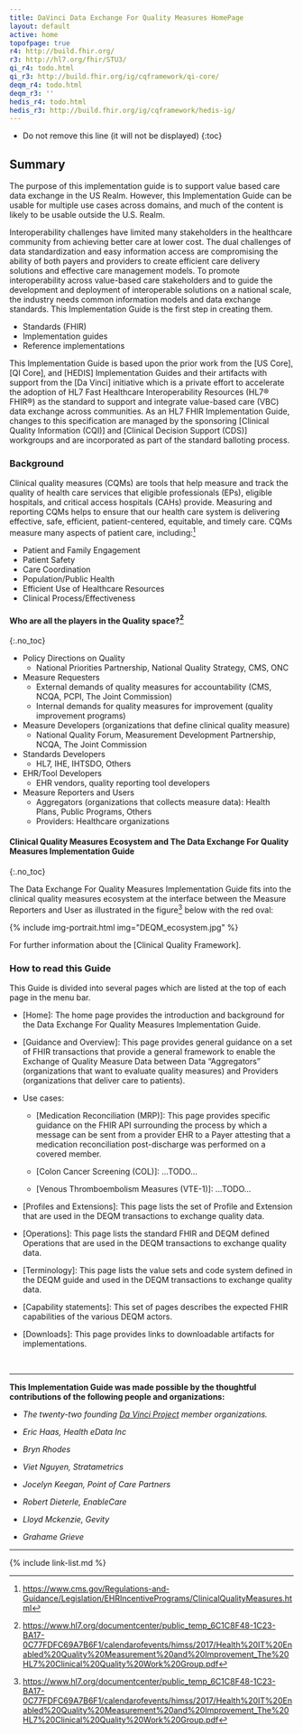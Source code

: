 ```yaml
---
title: DaVinci Data Exchange For Quality Measures HomePage
layout: default
active: home
topofpage: true
r4: http://build.fhir.org/
r3: http://hl7.org/fhir/STU3/
qi_r4: todo.html
qi_r3: http://build.fhir.org/ig/cqframework/qi-core/
deqm_r4: todo.html
deqm_r3: ''
hedis_r4: todo.html
hedis_r3: http://build.fhir.org/ig/cqframework/hedis-ig/
---
```


<!-- add to  preprocesser to update the title to IG name -->


<!-- TOC  the css styling for this is \pages\assets\css\project.css under 'markdown-toc'-->

* Do not remove this line (it will not be displayed)
{:toc}


<!-- end TOC -->

##  Summary

The purpose of this implementation guide is to support value based care data exchange in the US Realm.  However, this Implementation Guide can be usable for multiple use cases across domains, and much of the content is likely to be usable outside the U.S. Realm.

Interoperability challenges have limited many stakeholders in the healthcare community from achieving better care at lower cost. The dual challenges of data standardization and easy information access are compromising the ability of both payers and providers to create efficient care delivery solutions and effective care management models. To promote interoperability across value-based care stakeholders and to guide the development and deployment of interoperable solutions on a national scale, the industry needs common information models and data exchange standards.  This Implementation Guide is the first step in creating them.

- Standards (FHIR)
- Implementation guides
- Reference implementations

This Implementation Guide is based upon the prior work from the [US Core], [QI Core], and [HEDIS] Implementation Guides and their artifacts with support from the [Da Vinci] initiative which is a private effort to accelerate the adoption of HL7 Fast Healthcare Interoperability Resources (HL7® FHIR®) as the standard to support and integrate value-based care (VBC) data exchange across communities. As an HL7 FHIR Implementation Guide, changes to this specification are managed by the sponsoring [Clinical Quality Information (CQI)] and [Clinical Decision Support (CDS)] workgroups and are incorporated as part of the standard balloting process.

### Background

Clinical quality measures (CQMs) are tools that help measure and track the quality of health care services that eligible professionals (EPs), eligible hospitals, and critical access hospitals (CAHs) provide. Measuring and reporting CQMs helps to ensure that our health care system is delivering effective, safe, efficient, patient-centered, equitable, and timely care. CQMs measure many aspects of patient care, including:[^1]

- Patient and Family Engagement
- Patient Safety
- Care Coordination
- Population/Public Health
- Efficient Use of Healthcare Resources
- Clinical Process/Effectiveness

#### Who are all the players in the Quality space?[^2]
{:.no_toc}

- Policy Directions on Quality
     - National Priorities Partnership, National Quality Strategy, CMS, ONC
- Measure Requesters
    - External demands of quality measures for accountability (CMS, NCQA, PCPI, The Joint Commission)
    - Internal demands for quality measures for improvement (quality improvement programs)
- Measure Developers (organizations that define clinical quality measure)
    -  National Quality Forum, Measurement Development Partnership, NCQA, The Joint Commission
- Standards Developers
    - HL7, IHE, IHTSDO, Others
- EHR/Tool Developers
    - EHR vendors, quality reporting tool developers
- Measure Reporters and Users
    - Aggregators (organizations that collects measure data): Health Plans, Public Programs, Others
    - Providers: Healthcare organizations

#### Clinical Quality Measures Ecosystem and The Data Exchange For Quality Measures Implementation Guide
{:.no_toc}

The Data Exchange For Quality Measures Implementation Guide fits into the clinical quality measures ecosystem at the interface between the Measure Reporters and User as illustrated in the figure[^2] below with the red oval:

{% include img-portrait.html img="DEQM_ecosystem.jpg" %}

For further information about the [Clinical Quality Framework].

### How to read this Guide

This Guide is divided into several pages which are listed at the top of each page in the menu bar.

- [Home]\: The home page provides the introduction and background for the Data Exchange For Quality Measures Implementation Guide.

- [Guidance and Overview]\: This page provides general guidance on a set of FHIR transactions that provide a general framework to enable the Exchange of Quality Measure Data between Data “Aggregators” (organizations that want to evaluate quality measures) and Providers (organizations that deliver care to patients).

- Use cases:
    - [Medication Reconciliation (MRP)]\: This page provides specific guidance on the FHIR API surrounding the process by which a message can be sent from a provider EHR to a Payer attesting that a medication reconciliation post-discharge was performed on a covered member.

    - [Colon Cancer Screening (COL)]\: ...TODO...

    - [Venous Thromboembolism Measures (VTE-1)]\: ...TODO...

- [Profiles and Extensions]\: This page lists the set of Profile and Extension that are used in the DEQM transactions to exchange quality data.

- [Operations]\: This page lists the standard FHIR and DEQM defined Operations that are used in the DEQM transactions to exchange quality data.

- [Terminology]\: This page lists the value sets and code system defined in the DEQM guide and used in the DEQM transactions to exchange quality data.

- [Capability statements]\: This set of pages describes the expected FHIR capabilities of the various DEQM actors.

- [Downloads]\: This page provides links to downloadable artifacts for implementations.

<br />

---

**This Implementation Guide was made possible by the thoughtful contributions of the following people and organizations:**

- *The twenty-two founding [Da Vinci Project](http://www.hl7.org/about/davinci/index.cfm?ref=common) member organizations.*

- *Eric Haas, Health eData Inc*
- *Bryn Rhodes*
- *Viet Nguyen, Stratametrics*
- *Jocelyn Keegan, Point of Care Partners*
- *Robert Dieterle, EnableCare*
- *Lloyd Mckenzie, Gevity*
- *Grahame Grieve*

---

[^1]: https://www.cms.gov/Regulations-and-Guidance/Legislation/EHRIncentivePrograms/ClinicalQualityMeasures.html
[^2]: https://www.hl7.org/documentcenter/public_temp_6C1C8F48-1C23-BA17-0C77FDFC69A7B6F1/calendarofevents/himss/2017/Health%20IT%20Enabled%20Quality%20Measurement%20and%20Improvement_The%20HL7%20Clinical%20Quality%20Work%20Group.pdf

{% include link-list.md %}

